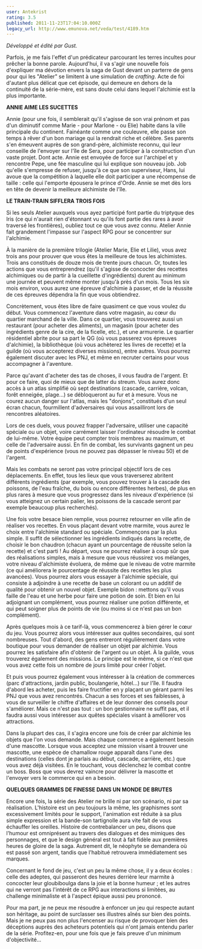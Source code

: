 ```yaml
---
user: Antekrist
rating: 3.5
published: 2011-11-23T17:04:10.000Z
legacy_url: http://www.emunova.net/veda/test/4189.htm
---
```

_Développé et édité par Gust._  

  

Parfois, je me fais l'effet d'un prédicateur parcourant les terres incultes pour prêcher la bonne parole. Aujourd'hui, il va s'agir une nouvelle fois d'expliquer ma dévotion envers la saga de Gust devant un parterre de gens pour qui les "Atelier" se limitent à une simulation de _crafting_. Acte de foi d'autant plus délicat que cet épisode, qui demeure en dehors de la continuité de la série-mère, est sans doute celui dans lequel l'alchimie est la plus importante.  

  

**ANNIE AIME LES SUCETTES**  

Annie (pour une fois, il semblerait qu'il s'agisse de son vrai prénom et pas d'un diminutif comme Marie - pour Marlone - ou Elie) habite dans la ville principale du continent. Fainéante comme une couleuvre, elle passe son temps à rêver d'un bon mariage qui la rendrait riche et célèbre. Ses parents s'en émeuvent auprès de son grand-père, alchimiste reconnu, qui leur conseille de l'envoyer sur l'île de Sera, pour participer à la construction d'un vaste projet. Dont acte. Annie est envoyée de force sur l'archipel et y rencontre Pepe, une fée masculine qui lui explique son nouveau job. Job qu'elle s'empresse de refuser, jusqu'à ce que son superviseur, Hans, lui avoue que la compétition à laquelle elle doit participer a une récompense de taille : celle qui l'emporte épousera le prince d'Orde. Annie se met dès lors en tête de devenir la meilleure alchimiste de l'île.  

  

**LE TRAIN-TRAIN SIFFLERA TROIS FOIS**  

Si les seuls Atelier auxquels vous ayez participé font partie du triptyque des Iris (ce qui n'aurait rien d'étonnant vu qu'ils font partie des rares à avoir traversé les frontières), oubliez tout ce que vous avez connu. Atelier Annie fait grandement l'impasse sur l'aspect RPG pour se concentrer sur l'alchimie.  

À la manière de la première trilogie (Atelier Marie, Elie et Lilie), vous avez trois ans pour prouver que vous êtes la meilleure de tous les alchimistes. Trois ans constitués de douze mois de trente jours chacun. Or, toutes les actions que vous entreprendrez (qu'il s'agisse de concocter des recettes alchimiques ou de partir à la cueillette d'ingrédients) durent au minimum une journée et peuvent même monter jusqu'à près d'un mois. Tous les six mois environ, vous aurez une épreuve d'alchimie à passer, et de la réussite de ces épreuves dépendra la fin que vous obtiendrez.  

Concrètement, vous êtes libre de faire quasiment ce que vous voulez du début. Vous commencez l'aventure dans votre magasin, au cœur du quartier marchand de la ville. Dans ce quartier, vous trouverez aussi un restaurant (pour acheter des aliments), un magasin (pour acheter des ingrédients genre de la cire, de la ficelle, etc.), et une armurerie. Le quartier résidentiel abrite pour sa part le QG (où vous passerez vos épreuves d'alchimie), la bibliothèque (où vous achèterez les livres de recette) et la guilde (où vous accepterez diverses missions), entre autres. Vous pourrez également discuter avec les PNJ, et même en recruter certains pour vous accompagner à l'aventure.  

Parce qu'avant d'acheter des tas de choses, il vous faudra de l'argent. Et pour ce faire, quoi de mieux que de latter du streum. Vous aurez donc accès à un atlas simplifié où sept destinations (cascade, carrière, volcan, forêt enneigée, plage...) se débloqueront au fur et à mesure. Vous ne courez aucun danger sur l'atlas, mais les "donjons", constitués d'un seul écran chacun, fourmillent d'adversaires qui vous assailliront lors de rencontres aléatoires.  

Lors de ces duels, vous pouvez frapper l'adversaire, utiliser une capacité spéciale ou un objet, voire carrément laisser l'ordinateur résoudre le combat de lui-même. Votre équipe peut compter trois membres au maximum, et celle de l'adversaire aussi. En fin de combat, les survivants gagnent un peu de points d'expérience (vous ne pouvez pas dépasser le niveau 50) et de l'argent.  

Mais les combats ne seront pas votre principal objectif lors de ces déplacements. En effet, tous les lieux que vous traverserez abritent différents ingrédients (par exemple, vous pouvez trouver à la cascade des poissons, de l'eau fraîche, du bois ou encore différentes herbes), de plus en plus rares à mesure que vous progressez dans les niveaux d'expérience (si vous atteignez un certain palier, les poissons de la cascade seront par exemple beaucoup plus recherchés).  

Une fois votre besace bien remplie, vous pourrez retourner en ville afin de réaliser vos recettes. En vous plaçant devant votre marmite, vous aurez le choix entre l'alchimie standard ou spéciale. Commençons par la plus simple. Il suffit de sélectionner les ingrédients indiqués dans la recette, de choisir le bon chaudron (chacun ayant un pourcentage de réussite selon la recette) et c'est parti ! Au départ, vous ne pourrez réaliser à coup sûr que des réalisations simples, mais à mesure que vous réussirez vos mélanges, votre niveau d'alchimiste évoluera, de même que le niveau de votre marmite (ce qui améliorera le pourcentage de réussite des recettes les plus avancées). Vous pourrez alors vous essayer à l'alchimie spéciale, qui consiste à adjoindre à une recette de base un colorant ou un additif de qualité pour obtenir un nouvel objet. Exemple bidon : mettons qu'il vous faille de l'eau et une herbe pour faire une potion de soin. Et bien en lui adjoignant un complément, vous pourrez réaliser une potion différente, et qui peut soigner plus de points de vie (ou moins si ce n'est pas un bon complément).  

Après quelques mois à ce tarif-là, vous commencerez à bien gérer le cœur du jeu. Vous pourrez alors vous intéresser aux quêtes secondaires, qui sont nombreuses. Tout d'abord, des gens entreront régulièrement dans votre boutique pour vous demander de réaliser un objet par alchimie. Vous pourrez les satisfaire afin d'obtenir de l'argent ou un objet. À la guilde, vous trouverez également des missions. Le principe est le même, si ce n'est que vous avez cette fois un nombre de jours limité pour créer l'objet.  

Et puis vous pourrez également vous intéresser à la création de commerces (parc d'attractions, jardin public, boulangerie, hôtel...) sur l'île. Il faudra d'abord les acheter, puis les faire fructifier en y plaçant un gérant parmi les PNJ que vous avez rencontrés. Chacun a ses forces et ses faiblesses, à vous de surveiller le chiffre d'affaires et de leur donner des conseils pour s'améliorer. Mais ce n'est pas tout : un bon gestionnaire ne suffit pas, et il faudra aussi vous intéresser aux quêtes spéciales visant à améliorer vos attractions.  

Dans la plupart des cas, il s'agira encore une fois de créer par alchimie les objets que l'on vous demande. Mais chaque commerce a également besoin d'une mascotte. Lorsque vous acceptez une mission visant à trouver une mascotte, une espèce de chamallow rouge apparaît dans l'une des destinations (celles dont je parlais au début, cascade, carrière, etc.) que vous avez déjà visitées. En le touchant, vous déclenchez le combat contre un boss. Boss que vous devrez vaincre pour délivrer la mascotte et l'envoyer vers le commerce qui en a besoin.  

  

**QUELQUES GRAMMES DE FINESSE DANS UN MONDE DE BRUTES**  

Encore une fois, la série des Atelier ne brille ni par son scénario, ni par sa réalisation. L'histoire est un peu toujours la même, les graphismes sont excessivement limités pour le support, l'animation est réduite à sa plus simple expression et la bande-son tartignolle aura vite fait de vous échauffer les oreilles. Histoire de contrebalancer un peu, disons que l'humour est omniprésent au travers des dialogues et des mimiques des personnages, et que le design général est tout à fait fidèle aux premières heures de gloire de la saga. Autrement dit, le néophyte se demandera où est passé son argent, tandis que l'habitué retrouvera immédiatement ses marques.  

Concernant le fond de jeu, c'est un peu la même chose, il y a deux écoles : celle des adeptes, qui passeront des heures derrière leur marmite à concocter leur gloubiboulga dans la joie et la bonne humeur ; et les autres qui ne verront pas l'intérêt de ce RPG aux interactions si limitées, au challenge minimaliste et à l'aspect épique aussi peu prononcé.  

Pour ma part, je ne peux me résoudre à enfoncer un jeu qui respecte autant son héritage, au point de surclasser ses illustres aînés sur bien des points. Mais je ne peux pas non plus l'encenser au risque de provoquer bien des déceptions auprès des acheteurs potentiels qui n'ont jamais entendu parler de la série. Profitez-en, pour une fois que je fais preuve d'un minimum d'objectivité...